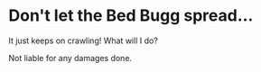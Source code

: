 # Don't let the Bed Bugg spread…
It just keeps on crawling! What will I do?

Not liable for any damages done.
